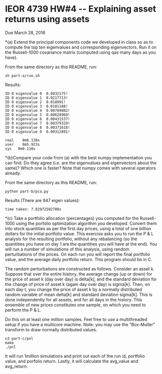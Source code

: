 # IEOR 4739 HW#4 -- Explaining asset returns using assets

Due March 28, 2016

*(a) Extend the principal components code we developed in class so as to compute the top ten eigenvalues and corresponding eigenvectors. Run it on the Russell-1000 covariance matrix (computed using qas many days as you have). 

From the same directory as this README, run:
```
sh part-a/run.sh
```

Results:

```
ID 0 eigenvalue 0  0.0832175!
ID 0 eigenvalue 1  0.0217713!
ID 0 eigenvalue 2  0.018991!
ID 0 eigenvalue 3  0.0181188!
ID 0 eigenvalue 4  0.00789802!
ID 0 eigenvalue 5  0.00628969!
ID 0 eigenvalue 6  0.00431537!
ID 0 eigenvalue 7  0.00379329!
ID 0 eigenvalue 8  0.00371618!
ID 0 eigenvalue 9  0.00312891!

real	0m6.138s
user	0m5.923s
sys	  0m0.110s
```

*(b)Compare your code from (a) with the best numpy implementation you can find. Do they agree (i.e. are the eigenvalues and eigenvectors about the same)? Which one is faster? Note that numpy comes with several operators already. 

From the same directory as this README, run:
```
python part-b/pca.py
```

Results (There are 947 eigen values):

```
time taken: 7.82972502708s
```

*(c) Take a portfolio allocation (percentages) you computed for the Russell-1000 using the porfolio optimization algorithm you developed. Convert them into stock quantities as per the first day prices, using a total of one billion dollars for the initial portfolio value. This exercise asks you to run the P & L analysis for the resulting portfolio, without any rebalancing (so the quantities you have on day 1 are the quantities you will have at the end). You will run a number of simulations of this analysis, using random perturbations of the prices. On each run you will report the final portfolio value, and the average daily portfolio return. This program should be in C.

The random perturbations are constructed as follows. Consider an asset k. Suppose that over the entire history, the average change (up or down) for the price of asset k (day over day) is delta[k], and the standard deviation for the change of price of asset k (again day over day) is sigma[k]. Then, on each day t, you change the price of asset k by a normally distributed random variable of mean delta[k] and standard deviation sigma[k]. This is done independently for all assets, and for all days in the history. This ensemble of new prices constitutes one sample, on which you need to perform the P & L. 

Do this on at least one million samples. Feel free to use a multithreaded setup if you have a multicore machine. 
Note: you may use the "Box-Muller" transform to draw normally distributed values. 

```
cd part-c/pnl
make
./pnl
```
It will run 1million simulations and print out each of the run id, portfolio value, and porfolio return. Lastly, it will calculate the avg_value and avg_return.

